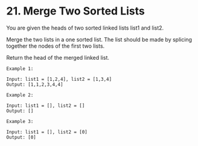 # 21. Merge Two Sorted Lists

You are given the heads of two sorted linked lists list1 and list2.

Merge the two lists in a one sorted list. The list should be made by splicing together the nodes of the first two lists.

Return the head of the merged linked list.

    Example 1:
    
    Input: list1 = [1,2,4], list2 = [1,3,4]
    Output: [1,1,2,3,4,4]
    
    Example 2:
    
    Input: list1 = [], list2 = []
    Output: []
    
    Example 3:
    
    Input: list1 = [], list2 = [0]
    Output: [0]
